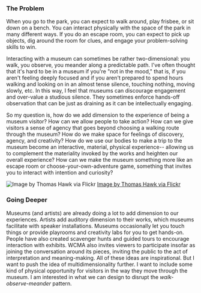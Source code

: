 ### The Problem
When you go to the park, you can expect to walk around, play frisbee, or sit down on a bench. You can interact physically with 
the space of the park in many different ways. If you do an escape room, you can expect to pick up objects, dig around the room 
for clues, and engage your problem-solving skills to win.

Interacting with a museum can sometimes be rather two-dimensional: you walk, you observe, you meander along a predictable path. 
I've often thought that it's hard to be in a museum if you're "not in the mood," that is, if you aren't feeling deeply focused and 
if you aren't prepared to spend hours walking and looking on in an almost tense silence, touching nothing, moving slowly, etc.
In this way, I feel that museums can discourage engagement and over-value a studious silence. They sometimes enforce hands-off observation that can be just as draining as it can be intellectually engaging.

So my question is, how do we 
add dimension to the experience of being a museum visitor? How can we allow people to take action? How can we give visitors a 
sense of agency that goes beyond choosing a walking route through the museum? How do we make space for feelings of discovery, 
agency, and creativity? How do we use our bodies to make a trip to the museum become an interactive, material, 
physical experience-- allowing us to complement the materiality invoked by the works and heighten our overall experience? How 
can we make the museum something more like an escape room or choose-your-own-adventure game, something that invites you to 
interact with intention and curiosity?

![Image by Thomas Hawk via Flickr](https://c1.staticflickr.com/2/1439/4733029692_5ca8179d9d_b.jpg "")
[Image by Thomas Hawk via Flickr](https://www.flickr.com/photos/thomashawk/4733029692)

### Going Deeper
Museums (and artists) are already doing a lot to add dimension to our experiences. Artists add auditory dimension to 
their works, which museums facilitate with speaker installations. Museums occasionally let you touch things or provide 
playrooms and creativity labs for you to get hands-on. People have also created scavenger hunts and guided 
tours to encourage interaction with exhibits. WCMA also invites viewers to participate insofar as joining the conversation 
around its pieces, inviting the public to the act of interpretation and meaning-making. All of these ideas are inspirational. 
But I want to push the idea of multidimensionality further. I want to include some kind of physical opportunity for visitors 
in the way they move through the museum. I am interested in what we can design to disrupt the *walk-observe-meander* pattern.
